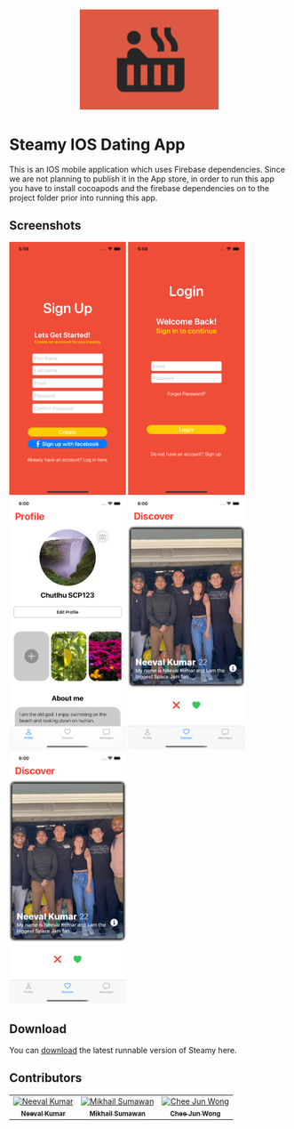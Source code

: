 <h1 align="center">
<img
		width="250"
		alt="Steamy Dating App"
		src="https://github.com/mikh97/SteamyDatingApp/blob/main/Steamy/Resources/App_logo.png">
</h1>

# Steamy IOS Dating App 

This is an IOS mobile application which uses Firebase dependencies. Since we are not planning to publish it in the App store, in order to run this app you have to install cocoapods and the firebase dependencies on to the project folder prior into running this app. 

## Screenshots

<img
		width="210"
		alt="SignUp"
		src="https://github.com/mikh97/SteamyDatingApp/blob/main/ScreenShots/SignUp.png">
<img
		width="210"
		alt="Login"
		src="https://github.com/mikh97/SteamyDatingApp/blob/main/ScreenShots/Login.png">
<img
		width="210"
		alt="Profile"
		src="https://github.com/mikh97/SteamyDatingApp/blob/main/ScreenShots/Profile.png">
<img
		width="210"
		alt="Discovery"
		src="https://github.com/mikh97/SteamyDatingApp/blob/main/ScreenShots/Discovery.png">
<img
		width="210"
		alt="Messaging"
		src="https://github.com/mikh97/SteamyDatingApp/blob/main/ScreenShots/Discovery.png">


## Download

You can [download](https://github.com/mikh97/SteamyDatingApp/archive/refs/heads/main.zip) the latest runnable version of Steamy here. 

## Contributors

<!-- ALL-CONTRIBUTORS-LIST:START - Do not remove or modify this section -->
<!-- prettier-ignore -->
<table>
  <tr>
<td align="center"><a href="https://github.com/Neev1108"><img src="https://avatars.githubusercontent.com/u/44541649?v=4" width="100px;" alt="Neeval Kumar"/><br /><sub><b>Neeval Kumar</b></sub></a><br />

<td align="center"><a href="https://github.com/mikh97"><img src="https://avatars.githubusercontent.com/u/45015032?v=4" width="100px;" alt="Mikhail Sumawan"/><br /><sub><b>Mikhail Sumawan</b></sub></a><br />

<td align="center"><a href="https://github.com/cheejunwong"><img src="https://avatars.githubusercontent.com/u/60106877?v=4" width="100px;" alt="Chee Jun Wong"/><br /><sub><b>Chee Jun Wong</b></sub></a><br />
  </tr>
</table>

<!-- ALL-CONTRIBUTORS-LIST:END -->